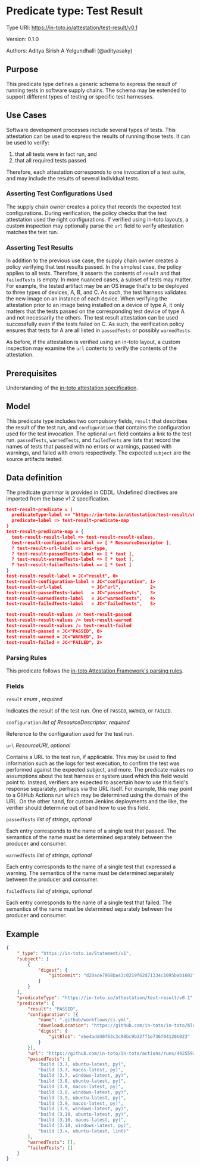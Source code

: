 # Predicate type: Test Result

Type URI: https://in-toto.io/attestation/test-result/v0.1

Version: 0.1.0

Authors: Aditya Sirish A Yelgundhalli (@adityasaky)

## Purpose

This predicate type defines a generic schema to express the result of running
tests in software supply chains. The schema may be extended to support different
types of testing or specific test harnesses.

## Use Cases

Software development processes include several types of tests. This attestation
can be used to express the results of running those tests. It can be used to
verify:

1.  that all tests were in fact run, and
2.  that all required tests passed

Therefore, each attestation corresponds to one invocation of a test suite, and
may include the results of several individual tests.

### Asserting Test Configurations Used

The supply chain owner creates a policy that records the expected test
configurations. During verification, the policy checks that the test attestation
used the right configurations. If verified using in-toto layouts, a custom
inspection may optionally parse the `url` field to verify attestation matches
the test run.

### Asserting Test Results

In addition to the previous use case, the supply chain owner creates a policy
verifying that test results passed. In the simplest case, the policy applies to
all tests. Therefore, it asserts the contents of `result` and that
`failedTests` is empty. In more nuanced cases, a subset of tests may
matter. For example, the tested artifact may be an OS image that's to be
deployed to three types of devices, A, B, and C. As such, the test harness
validates the new image on an instance of each device. When verifying the
attestation prior to an image being installed on a device of type A, it only
matters that the tests passed on the corresponding test device of type A and not
necessarily the others. The test result attestation can be used successfully
even if the tests failed on C. As such, the verification policy ensures that
tests for A are all listed in `passedTests` or possibly `warnedTests`.

As before, if the attestation is verified using an in-toto layout, a custom
inspection may examine the `url` contents to verify the contents of the
attestation.

## Prerequisites

Understanding of the
[in-toto attestation specification](https://github.com/in-toto/attestation).

## Model

This predicate type includes two compulsory fields, `result` that describes the
result of the test run, and `configuration` that contains the configuration used
for the test invocation. The optional `url` field contains a link to the test
run. `passedTests`, `warnedTests`, and `failedTests` are lists that record the
names of tests that passed with no errors or warnings, passed with warnings, and
failed with errors respectively. The expected `subject` are the source artifacts
tested.

## Data definition

The predicate grammar is provided in CDDL.
Undefined directives are imported from the base v1.2 specification.

```json
test-result-predicate = (
  predicateType-label => "https://in-toto.io/attestation/test-result/v0.1",
  predicate-label => test-result-predicate-map
)
test-result-predicate-map = {
  test-result-result-label => test-result-result-values,
  test-result-configuration-label => [ * ResourceDescriptor ],
  ? test-result-url-label => uri-type,
  ? test-result-passedTests-label => [ * text ],
  ? test-result-warnedTests-label => [ * text ],
  ? test-result-failedTests-label => [ * text ]
}
test-result-result-label = JC<"result", 0>
test-result-configuration-label = JC<"configuration", 1>
test-result-url-label           = JC<"url",           2>
test-result-passedTests-label   = JC<"passedTests",   3>
test-result-warnedTests-label   = JC<"warnedTests",   4>
test-result-failedTests-label   = JC<"failedTests",   5>

test-result-result-values /= test-result-passed
test-result-result-values /= test-result-warned
test-result-result-values /= test-result-failed
test-result-passed = JC<"PASSED", 0>
test-result-warned = JC<"WARNED", 1>
test-result-failed = JC<"FAILED", 2>
```

### Parsing Rules

This predicate follows the
[in-toto Attestation Framework's parsing rules](../v1/README.md#parsing-rules).

### Fields

`result` _enum_ , _required_

Indicates the result of the test run. One of `PASSED`, `WARNED`, or `FAILED`.

`configuration` _list of ResourceDescriptor_, _required_

Reference to the configuration used for the test run.

`url` _ResourceURI_, _optional_

Contains a URL to the test run, if applicable. This may be used to find
information such as the logs for test execution, to confirm the test was
performed against the expected subject, and more. The predicate makes no
assumptions about the test harness or system used which this field would point
to. Instead, verifiers are expected to ascertain how to use this field's
response separately, perhaps via the URL itself. For example, this may point to
a GitHub Actions run which may be determined using the domain of the URL. On the
other hand, for custom Jenkins deployments and the like, the verifier should
determine out of band how to use this field.

`passedTests` _list of strings_, _optional_

Each entry corresponds to the name of a single test that passed. The semantics
of the name must be determined separately between the producer and consumer.

`warnedTests` _list of strings_, _optional_

Each entry corresponds to the name of a single test that expressed a warning.
The semantics of the name must be determined separately between the producer and
consumer.

`failedTests` _list of strings_, _optional_

Each entry corresponds to the name of a single test that failed. The semantics
of the name must be determined separately between the producer and consumer.

## Example

```json
{
    "_type": "https://in-toto.io/Statement/v1",
    "subject": [
        {
            "digest": {
                "gitCommit": "d20ace7968ba43c0219f62d71334c1095bab1602"
            }
        }
    ],
    "predicateType": "https://in-toto.io/attestation/test-result/v0.1",
    "predicate": {
        "result": "PASSED",
        "configuration": [{
            "name": ".github/workflows/ci.yml",
            "downloadLocation": "https://github.com/in-toto/in-toto/blob/d20ace7968ba43c0219f62d71334c1095bab1602/.github/workflows/ci.yml",
            "digest": {
                "gitBlob": "ebe4add40f63c3c98bc9b32ff1e736f04120b023"
            }
        }],
        "url": "https://github.com/in-toto/in-toto/actions/runs/4425592351",
        "passedTests": [
            "build (3.7, ubuntu-latest, py)",
            "build (3.7, macos-latest, py)",
            "build (3.7, windows-latest, py)",
            "build (3.8, ubuntu-latest, py)",
            "build (3.8, macos-latest, py)",
            "build (3.8, windows-latest, py)",
            "build (3.9, ubuntu-latest, py)",
            "build (3.9, macos-latest, py)",
            "build (3.9, windows-latest, py)",
            "build (3.10, ubuntu-latest, py)",
            "build (3.10, macos-latest, py)",
            "build (3.10, windows-latest, py)",
            "build (3.x, ubuntu-latest, lint)"
        ],
        "warnedTests": [],
        "failedTests": []
    }
}
```
